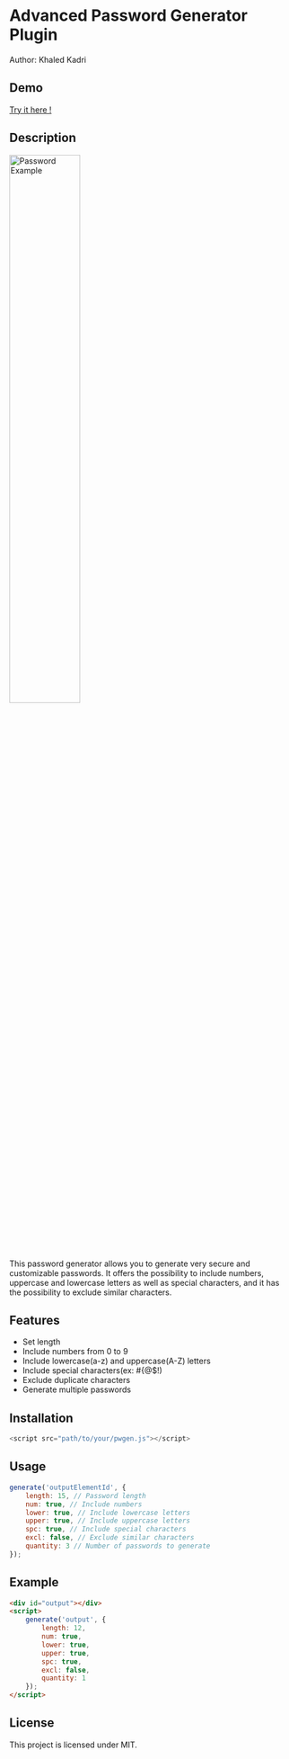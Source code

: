 <h1>Advanced Password Generator Plugin</h1>
<p>Author: Khaled Kadri</p>

<h2>Demo</h2>
<a href="https://www.codeurjava.com/assets/github/repositories/javascript-advanced-password-generator/demo.html">Try it here !</a>

<h2>Description</h2>

<img src="https://www.codeurjava.com/assets/github/repositories/javascript-advanced-password-generator/password_example.png" alt="Password Example" style="width:50%;">

<p>This password generator allows you to generate very secure and customizable passwords. It offers the possibility to include numbers, uppercase and lowercase letters
as well as special characters, and it has the possibility to exclude similar characters.</p>

<h2>Features</h2>
<ul>
<li>Set length</li>
<li>Include numbers from 0 to 9</li>
<li>Include lowercase(a-z) and uppercase(A-Z) letters</li>
<li>Include special characters(ex: #{@$!)</li>
<li>Exclude duplicate characters</li>
<li>Generate multiple passwords</li>
</ul>

<h2>Installation</h2>

```javascript
<script src="path/to/your/pwgen.js"></script>
```

<h2>Usage</h2>

```javascript
generate('outputElementId', {
    length: 15, // Password length
    num: true, // Include numbers
    lower: true, // Include lowercase letters
    upper: true, // Include uppercase letters
    spc: true, // Include special characters
    excl: false, // Exclude similar characters
    quantity: 3 // Number of passwords to generate
});
```

<h2>Example</h2>

```html
<div id="output"></div>
<script>
    generate('output', {
        length: 12,
        num: true,
        lower: true,
        upper: true,
        spc: true,
        excl: false,
        quantity: 1
    });
</script>
```

<h2>License</h2>
<p>This project is licensed under MIT.</p>
